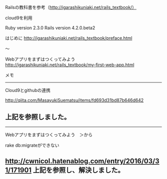 
Railsの教科書を参考（http://igarashikuniaki.net/rails_textbook/）

cloud9を利用


Ruby version 2.3.0
Rails version 4.2.0.beta2




はじめに
http://igarashikuniaki.net/rails_textbook/preface.html

〜

Webアプリをまずはつくってみよう
http://igarashikuniaki.net/rails_textbook/my-first-web-app.html

メモ




--------------------------------------------------------------
Cloud9とgithubの連携

http://qiita.com/MasayukiSuematsu/items/fd693d31bd87b646d642

上記を参照しました。
--------------------------------------------------------------

--------------------------------------------------------------
Webアプリをまずはつくってみよう　＞から

rake db:migrateができない

http://cwnicol.hatenablog.com/entry/2016/03/31/171901
上記を参照し、解決しました。
--------------------------------------------------------------
